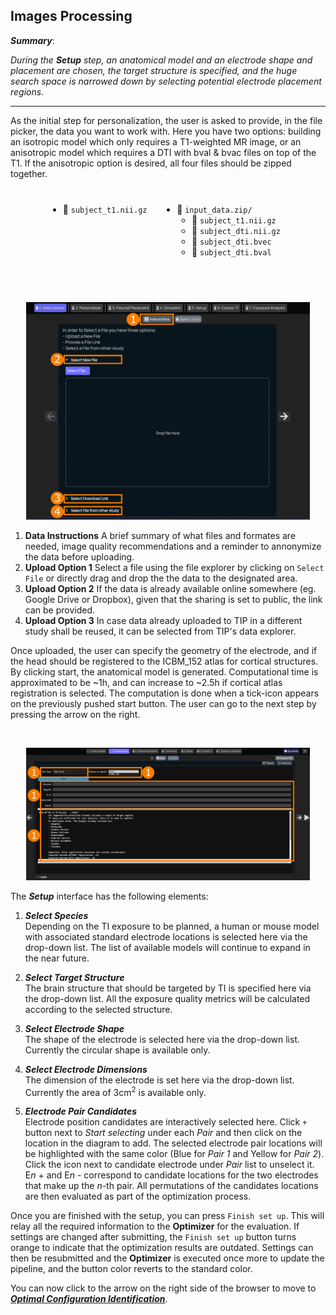 ## Images Processing

**_Summary_**: 

_During the **Setup** step, an anatomical model and an electrode shape and placement are chosen, the target structure is specified, and the huge search space is narrowed down by selecting potential electrode placement regions._

----

As the initial step for personalization, the user is asked to provide, in the file picker, the data you want to work with. Here you have two options: building an isotropic model which only requires a T1-weighted MR image, or an anisotropic model which requires a DTI with bval & bvac files on top of the T1. If the anisotropic option is desired, all four files should be zipped together.

<table style="width: 100%; border-collapse: separate; border-spacing: 10px;">
<tr>
<td style="padding-left: 50px; vertical-align: top;">

- 📃 `subject_t1.nii.gz`

</td>
<td style="vertical-align: top;">

- 📂 `input_data.zip/`
  - 📃 `subject_t1.nii.gz`
  - 📃 `subject_dti.nii.gz`
  - 📃 `subject_dti.bvec`
  - 📃 `subject_dti.bval`

</td>
</tr>
</table>

<br>
<p align="center">
  <img width="90%" src="../../assets/quickguide/file_picker.png">
</p>

1. **Data Instructions**
   A brief summary of what files and formates are needed, image quality recommendations and a reminder to annonymize the data before uploading.
2. **Upload Option 1**
   Select a file using the file explorer by clicking on ```Select File``` or directly drag and drop the the data to the designated area.
3. **Upload Option 2**
   If the data is already available online somewhere (eg. Google Drive or Dropbox), given that the sharing is set to public, the link can be provided.
4. **Upload Option 3**
   In case data already uploaded to TIP in a different study shall be reused, it can be selected from TIP's data explorer.

Once uploaded, the user can specify the geometry of the electrode, and if the head should be registered to the ICBM_152 atlas for cortical structures. By clicking start, the anatomical model is generated. Computational time is approximated to be ~1h, and can increase to ~2.5h if cortical atlas registration is selected. The computation is done when a tick-icon appears on the previously pushed start button. The user can go to the next step by pressing the arrow on the right.

<br>
<p align="center">
  <img width="90%" src="../../assets/quickguide/personalizer.png">
</p>

The **_Setup_** interface has the following elements:

1. **_Select Species_** <br/>
   Depending on the TI exposure to be planned, a human or mouse model with associated standard electrode locations is selected here via the drop-down list. The list of available models will continue to expand in the near future.

2. **_Select Target Structure_** <br/>
   The brain structure that should be targeted by TI is specified here via the drop-down list. All the exposure quality metrics will be calculated according to the selected structure. 

3. **_Select Electrode Shape_** <br/>
   The shape of the electrode is selected here via the drop-down list. Currently the circular shape is available only.
   
4. **_Select Electrode Dimensions_** <br/>
   The dimension of the electrode is set here via the drop-down list. Currently the area of 3cm<sup>2</sup> is available only.
   
5. **_Electrode Pair Candidates_** <br/>
   Electrode position candidates are interactively selected here. Click ```+``` button next to _Start selecting_ under each _Pair_ and then click on the location in the diagram to add. The selected electrode pair locations will be highlighted with the same color (Blue for _Pair 1_ and Yellow for _Pair 2_). Click the icon next to candidate electrode under _Pair_ list to unselect it. E*n* + and E*n* - correspond to candidate locations for the two electrodes that make up the *n*-th pair. All permutations of the candidates locations are then evaluated as part of the optimization process.


Once you are finished with the setup, you can press ```Finish set up```. This will relay all the required information to the **Optimizer** for the evaluation. If settings are changed after submitting, the ```Finish set up``` button turns orange to indicate that the optimization results are outdated. Settings can then be resubmitted and the **Optimizer** is executed once more to update the pipeline, and the button color reverts to the standard color.

You can now click to the arrow on the right side of the browser to move to [**_Optimal Configuration Identification_**](/docs/services/post_processing.md).
